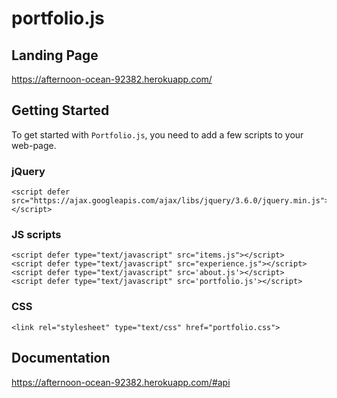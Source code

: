 # portfolio.js
## Landing Page
https://afternoon-ocean-92382.herokuapp.com/
## Getting Started
To get started with `Portfolio.js`, you need to add a few scripts to your web-page.

### jQuery
```
<script defer src="https://ajax.googleapis.com/ajax/libs/jquery/3.6.0/jquery.min.js"></script>
```
### JS scripts
```
<script defer type="text/javascript" src="items.js"></script>
<script defer type="text/javascript" src="experience.js"></script>
<script defer type="text/javascript" src='about.js'></script>
<script defer type="text/javascript" src='portfolio.js'></script>
```
### CSS
```
<link rel="stylesheet" type="text/css" href="portfolio.css">
```
## Documentation
https://afternoon-ocean-92382.herokuapp.com/#api
